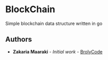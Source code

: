 # BlockChain
Simple blockchain data structure written in go

## Authors

* **Zakaria Maaraki** - *Initial work* - [BrolyCode](https://github.com/BrolyCode)
